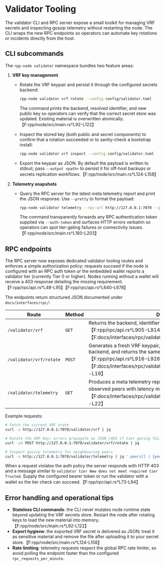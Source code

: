 # Validator Tooling

The validator CLI and RPC server expose a small toolkit for managing VRF
secrets and inspecting gossip telemetry without restarting the node. The CLI
wraps the new RPC endpoints so operators can automate key rotations or
incidents directly from the host.

## CLI subcommands

The `rpp-node validator` namespace bundles two feature areas:

1. **VRF key management**
   * Rotate the VRF keypair and persist it through the configured secrets
     backend:

     ```sh
     rpp-node validator vrf rotate --config config/validator.toml
     ```

     The command prints the backend, resolved identifier, and new public key so
     operators can verify that the correct secret store was updated. Existing
     material is overwritten atomically.【F:rpp/node/src/main.rs†L92-L122】

   * Inspect the stored key (both public and secret components) to confirm that
     a rotation succeeded or to sanity-check a bootstrap install:

     ```sh
     rpp-node validator vrf inspect --config config/validator.toml
     ```

   * Export the keypair as JSON. By default the payload is written to stdout;
     pass `--output <path>` to persist it for off-host backups or secrets
     replication workflows.【F:rpp/node/src/main.rs†L124-L158】

2. **Telemetry snapshots**
   * Query the RPC server for the latest meta telemetry report and print the
     JSON response. Use `--pretty` to format the payload:

     ```sh
     rpp-node validator telemetry --rpc-url http://127.0.0.1:7070 --pretty
     ```

     The command transparently forwards any RPC authentication token supplied
     via `--auth-token` and surfaces HTTP errors verbatim so operators can spot
     tier-gating failures or connectivity issues.【F:rpp/node/src/main.rs†L160-L203】

## RPC endpoints

The RPC server now exposes dedicated validator tooling routes and enforces a
simple authorization policy: requests succeed if the node is configured with an
RPC auth token _or_ the embedded wallet reports a validator tier (currently
Tier 0 or higher). Nodes running without a wallet will receive a 403 response
detailing the missing requirement.【F:rpp/rpc/api.rs†L48-L95】【F:rpp/rpc/api.rs†L640-L678】

The endpoints return structured JSON documented under `docs/interfaces/rpc/`:

| Route | Method | Description |
| ----- | ------ | ----------- |
| `/validator/vrf` | `GET` | Returns the backend, identifier, and public key if one is present.【F:rpp/rpc/api.rs†L905-L914】【F:docs/interfaces/rpc/validator_vrf_response.jsonschema†L1-L19】 |
| `/validator/vrf/rotate` | `POST` | Generates a fresh VRF keypair, stores it via the configured secrets backend, and returns the same payload as the `GET` endpoint.【F:rpp/rpc/api.rs†L916-L926】【F:docs/interfaces/rpc/validator_vrf_rotate_response.jsonschema†L1-L19】 |
| `/validator/telemetry` | `GET` | Produces a meta telemetry report (local peer ID, peer count, and the observed peers with latency metrics).【F:rpp/rpc/api.rs†L900-L904】【F:docs/interfaces/rpc/validator_telemetry_response.jsonschema†L1-L22】 |

Example requests:

```sh
# Fetch the current VRF state
curl -s http://127.0.0.1:7070/validator/vrf | jq

# Rotate the VRF key; errors propagate as JSON (403 if tier gating fails)
curl -sX POST http://127.0.0.1:7070/validator/vrf/rotate | jq

# Inspect gossip telemetry for neighbouring peers
curl -s http://127.0.0.1:7070/validator/telemetry | jq '.peers[] | {peer, latency_ms}'
```

When a request violates the auth policy the server responds with HTTP 403 and a
message similar to `validator tier New does not meet required tier Trusted`.
Supply the configured bearer token or run the validator with a wallet so the
tier check can succeed.【F:rpp/rpc/api.rs†L73-L94】

## Error handling and operational tips

* **Stateless CLI commands**: the CLI never mutates node runtime state beyond
  updating the VRF secrets store. Restart the node after rotating keys to load
  the new material into memory.【F:rpp/node/src/main.rs†L92-L122】
* **Export hygiene**: the exported VRF secret is delivered as JSON; treat it as
  sensitive material and remove the file after uploading it to your secret
  store.【F:rpp/node/src/main.rs†L124-L158】
* **Rate limiting**: telemetry requests respect the global RPC rate limiter, so
  avoid polling the endpoint faster than the configured `rpc_requests_per_minute`.
